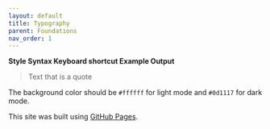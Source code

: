 ```yaml
---
layout: default
title: Typography
parent: Foundations
nav_order: 1
---
```



**Style	Syntax	Keyboard shortcut	Example	Output**

> Text that is a quote

The background color should be `#ffffff` for light mode and `#0d1117` for dark mode.

This site was built using [GitHub Pages](https://pages.github.com/).

